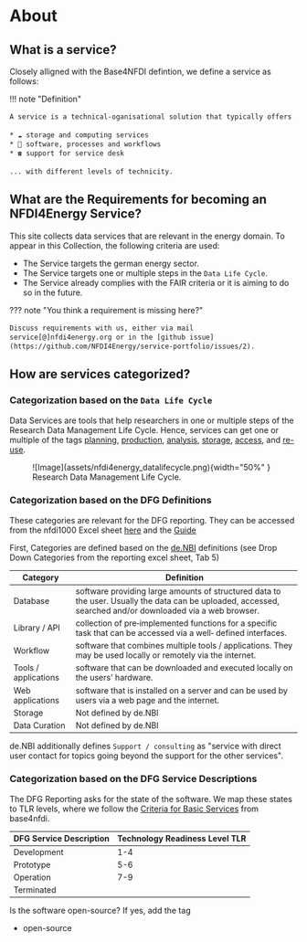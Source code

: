 # About

## What is a service?
Closely alligned with the Base4NFDI defintion, we define a service as follows:

!!! note "Definition"

    A service is a technical-oganisational solution that typically offers

    * ☁️ storage and computing services
    * 🔁 software, processes and workflows
    * ☎️ support for service desk

    ... with different levels of technicity.
    

## What are the Requirements for becoming an NFDI4Energy Service?
This site collects data services that are relevant in the energy domain. To appear in this Collection, the following criteria are used:

* The Service targets the german energy sector.
* The Service targets one or multiple steps in the `Data Life Cycle`.
* The Service already complies with the FAIR criteria or it is aiming to do so in the future.

??? note "You think a requirement is missing here?"

    Discuss requirements with us, either via mail service[@]nfdi4energy.org or in the [github issue](https://github.com/NFDI4Energy/service-portfolio/issues/2).

## How are services categorized?

### Categorization based on the `Data Life Cycle`

Data Services are tools that help researchers in one or multiple steps of the Research Data Management Life Cycle. Hence, services can get one or multiple of the tags [planning](categories.md/#dlcplanning), [production](categories.md/#dlcproduction), [analysis](categories.md/#dlcanalysis), [storage](categories.md/#dlcstorage), [access](categories.md/#dlcaccess), and [re-use](categories.md/#dlcre-use).

<figure markdown="span">
  ![Image](assets/nfdi4energy_datalifecycle.png){width="50%" }
  <figcaption>Research Data Management Life Cycle.</figcaption>
</figure>


### Categorization based on the DFG Definitions
These categories are relevant for the DFG reporting. They can be accessed from the nfdi1000 Excel sheet [here](https://www.dfg.de/de/foerderung/foerderinitiativen/nfdi/formulare-merkblaetter) and the [Guide](https://www.dfg.de/en/research-funding/funding-initiative/nfdi/guide-to-filling-out-the-supplementary-data-sheet-for-consortia-of-the-national-research-data-infrastructure-nfdi-)

First, Categories are defined based on the [de.NBI](https://zenodo.org/records/6597826) definitions (see Drop Down Categories from the reporting excel sheet, Tab 5)

| Category             | Definition                                                                                                                                                 |
|----------------------|------------------------------------------------------------------------------------------------------------------------------------------------------------|
| Database             | software providing large amounts of structured data to the user. Usually the data can be uploaded, accessed, searched and/or downloaded via a web browser. |
| Library / API        | collection of pre‐implemented functions for a specific task that can be accessed via a well‐ defined interfaces.                                           |
| Workflow             | software that combines multiple tools / applications. They may be used locally or remotely via the internet.                                               |
| Tools / applications | software that can be downloaded and executed locally on the users' hardware.                                                                               |
| Web applications     | software that is installed on a server and can be used by users via a web page and the internet.                                                           |
| Storage              | Not defined by de.NBI                                                                                                                                      |
| Data Curation        | Not defined by de.NBI                                                                                                                                      |

de.NBI additionally defines `Support / consulting` as "service with direct user contact for topics going beyond the support for the other services".

### Categorization based on the DFG Service Descriptions
The DFG Reporting asks for the state of the software. We map these states to TLR levels, where we follow the [Criteria for Basic Services](https://base4nfdi.de/process/criteria-for-basic-services) from base4nfdi.

| DFG Service Description | Technology Readiness Level TLR |
|-------------------------|--------------------------------|
| Development             | 1-4                            |
| Prototype               | 5-6                            |
| Operation               | 7-9                            |
| Terminated              |                                |

Is the software open-source? If yes, add the tag

* open-source
